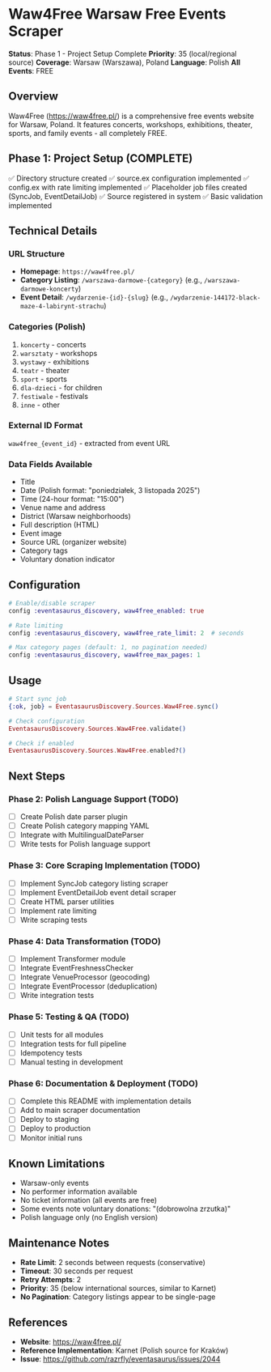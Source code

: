 # Waw4Free Warsaw Free Events Scraper

**Status**: Phase 1 - Project Setup Complete
**Priority**: 35 (local/regional source)
**Coverage**: Warsaw (Warszawa), Poland
**Language**: Polish
**All Events**: FREE

## Overview

Waw4Free (https://waw4free.pl/) is a comprehensive free events website for Warsaw, Poland. It features concerts, workshops, exhibitions, theater, sports, and family events - all completely FREE.

## Phase 1: Project Setup (COMPLETE)

✅ Directory structure created
✅ source.ex configuration implemented
✅ config.ex with rate limiting implemented
✅ Placeholder job files created (SyncJob, EventDetailJob)
✅ Source registered in system
✅ Basic validation implemented

## Technical Details

### URL Structure
- **Homepage**: `https://waw4free.pl/`
- **Category Listing**: `/warszawa-darmowe-{category}` (e.g., `/warszawa-darmowe-koncerty`)
- **Event Detail**: `/wydarzenie-{id}-{slug}` (e.g., `/wydarzenie-144172-black-maze-4-labirynt-strachu`)

### Categories (Polish)
1. `koncerty` - concerts
2. `warsztaty` - workshops
3. `wystawy` - exhibitions
4. `teatr` - theater
5. `sport` - sports
6. `dla-dzieci` - for children
7. `festiwale` - festivals
8. `inne` - other

### External ID Format
`waw4free_{event_id}` - extracted from event URL

### Data Fields Available
- Title
- Date (Polish format: "poniedziałek, 3 listopada 2025")
- Time (24-hour format: "15:00")
- Venue name and address
- District (Warsaw neighborhoods)
- Full description (HTML)
- Event image
- Source URL (organizer website)
- Category tags
- Voluntary donation indicator

## Configuration

```elixir
# Enable/disable scraper
config :eventasaurus_discovery, waw4free_enabled: true

# Rate limiting
config :eventasaurus_discovery, waw4free_rate_limit: 2  # seconds

# Max category pages (default: 1, no pagination needed)
config :eventasaurus_discovery, waw4free_max_pages: 1
```

## Usage

```elixir
# Start sync job
{:ok, job} = EventasaurusDiscovery.Sources.Waw4Free.sync()

# Check configuration
EventasaurusDiscovery.Sources.Waw4Free.validate()

# Check if enabled
EventasaurusDiscovery.Sources.Waw4Free.enabled?()
```

## Next Steps

### Phase 2: Polish Language Support (TODO)
- [ ] Create Polish date parser plugin
- [ ] Create Polish category mapping YAML
- [ ] Integrate with MultilingualDateParser
- [ ] Write tests for Polish language support

### Phase 3: Core Scraping Implementation (TODO)
- [ ] Implement SyncJob category listing scraper
- [ ] Implement EventDetailJob event detail scraper
- [ ] Create HTML parser utilities
- [ ] Implement rate limiting
- [ ] Write scraping tests

### Phase 4: Data Transformation (TODO)
- [ ] Implement Transformer module
- [ ] Integrate EventFreshnessChecker
- [ ] Integrate VenueProcessor (geocoding)
- [ ] Integrate EventProcessor (deduplication)
- [ ] Write integration tests

### Phase 5: Testing & QA (TODO)
- [ ] Unit tests for all modules
- [ ] Integration tests for full pipeline
- [ ] Idempotency tests
- [ ] Manual testing in development

### Phase 6: Documentation & Deployment (TODO)
- [ ] Complete this README with implementation details
- [ ] Add to main scraper documentation
- [ ] Deploy to staging
- [ ] Deploy to production
- [ ] Monitor initial runs

## Known Limitations

- Warsaw-only events
- No performer information available
- No ticket information (all events are free)
- Some events note voluntary donations: "(dobrowolna zrzutka)"
- Polish language only (no English version)

## Maintenance Notes

- **Rate Limit**: 2 seconds between requests (conservative)
- **Timeout**: 30 seconds per request
- **Retry Attempts**: 2
- **Priority**: 35 (below international sources, similar to Karnet)
- **No Pagination**: Category listings appear to be single-page

## References

- **Website**: https://waw4free.pl/
- **Reference Implementation**: Karnet (Polish source for Kraków)
- **Issue**: https://github.com/razrfly/eventasaurus/issues/2044
